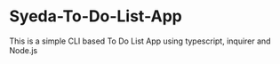# Syeda-To-Do-List-App
 This is a simple CLI based To Do List App using typescript, inquirer and Node.js
